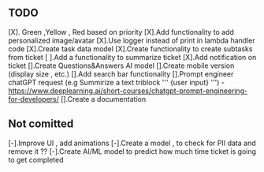 ## TODO
[X]. Green ,Yellow , Red based on priority
[X].Add functionality to add personalized image/avatar
[X].Use logger instead of print in lambda handler code
[X].Create task data model
[X].Create functionality to create subtasks from ticket
[ ].Add a functionality to summarize ticket
[X].Add notification on ticket
[].Create Questions&Answers AI model
[].Create mobile version (display size , etc.)
[].Add search bar functionality
[].Prompt engineer chatGPT request (e.g Summirize a text triblock ''' {user input} ''') - https://www.deeplearning.ai/short-courses/chatgpt-prompt-engineering-for-developers/
[].Create a documentation

## Not comitted
[-].Improve UI , add animations
[-].Create a model , to check for PII data and remove it  ??
[-].Create AI/ML model to predict how much time ticket is going to get completed